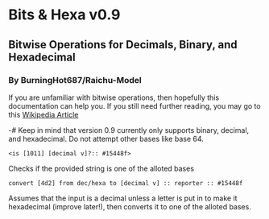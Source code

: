 # Bits & Hexa v0.9
## Bitwise Operations for Decimals, Binary, and Hexadecimal
### By BurningHot687/Raichu-Model

If you are unfamiliar with bitwise operations, then hopefully this documentation can help you. If you still need further reading, you may go to this [Wikipedia Article](https://en.wikipedia.org/wiki/Bitwise_operation)

-# Keep in mind that version 0.9 currently only supports binary, decimal, and hexadecimal. Do not attempt other bases like base 64.

```scratch
<is [1011] [decimal v]?:: #15448f>
```

Checks if the provided string is one of the alloted bases

```scratch
convert [4d2] from dec/hexa to [decimal v] :: reporter :: #15448f
```

Assumes that the input is a decimal unless a letter is put in to make it hexadecimal (improve later!), then converts it to one of the alloted bases.
